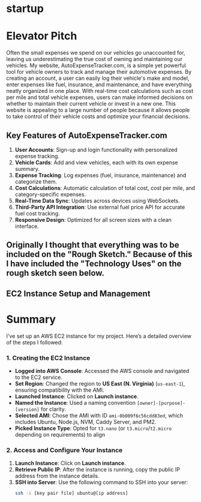 # startup

# Elevator Pitch
Often the small expenses we spend on our vehicles go unaccounted for, leaving us underestimating the true cost of owning and maintaining our vehicles. My website, AutoExpenseTracker.com, is a simple yet powerful tool for vehicle owners to track and manage their automotive expenses. By creating an account, a user can easily log their vehicle's make and model, enter expenses like fuel, insurance, and maintenance, and have everything neatly organized in one place. With real-time cost calculations such as cost per mile and total vehicle expenses, users can make informed decisions on whether to maintain their current vehicle or invest in a new one. This website is appealing to a large number of people because it allows people to take control of their vehicle costs and optimize your financial decisions.

## Key Features of AutoExpenseTracker.com

1. **User Accounts**: Sign-up and login functionality with personalized expense tracking.
2. **Vehicle Cards**: Add and view vehicles, each with its own expense summary.
3. **Expense Tracking**: Log expenses (fuel, insurance, maintenance) and categorize them.
4. **Cost Calculations**: Automatic calculation of total cost, cost per mile, and category-specific expenses.
5. **Real-Time Data Sync**: Updates across devices using WebSockets.
6. **Third-Party API Integration**: Use external fuel price API for accurate fuel cost tracking.
7. **Responsive Design**: Optimized for all screen sizes with a clean interface.

## Originally I thought that everything was to be included on the "Rough Sketch." Because of this I have included the "Technology Uses" on the rough sketch seen below.





## EC2 Instance Setup and Management







# Summary

I've set up an AWS EC2 instance for my project. Here’s a detailed overview of the steps I followed:

### 1. **Creating the EC2 Instance**

- **Logged into AWS Console**: Accessed the AWS console and navigated to the EC2 service.
- **Set Region**: Changed the region to **US East (N. Virginia)** (`us-east-1`), ensuring compatibility with the AMI.
- **Launched Instance**: Clicked on **Launch instance**.
- **Named the Instance**: Used a naming convention `[owner]-[purpose]-[version]` for clarity.
- **Selected AMI**: Chose the AMI with ID `ami-0b009f6c56cdd83ed`, which includes Ubuntu, Node.js, NVM, Caddy Server, and PM2.
- **Picked Instance Type**: Opted for `t3.nano` (or `t3.micro`/`t2.micro` depending on requirements) to align

### 2. **Access and Configure Your Instance**
1. **Launch Instance**: Click on **Launch instance**.
2. **Retrieve Public IP**: After the instance is running, copy the public IP address from the instance details.
3. **SSH into Server**: Use the following command to SSH into your server:
   ```sh
   ssh -i [key pair file] ubuntu@[ip address]
